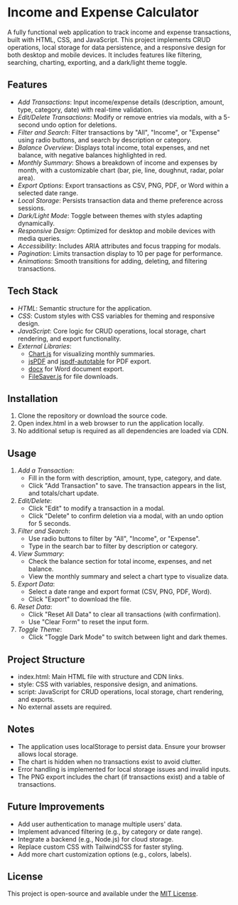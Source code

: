 # Income and Expense Calculator

A fully functional web application to track income and expense transactions, built with HTML, CSS, and JavaScript. This project implements CRUD operations, local storage for data persistence, and a responsive design for both desktop and mobile devices. It includes features like filtering, searching, charting, exporting, and a dark/light theme toggle.

## Features

- *Add Transactions*: Input income/expense details (description, amount, type, category, date) with real-time validation.
- *Edit/Delete Transactions*: Modify or remove entries via modals, with a 5-second undo option for deletions.
- *Filter and Search*: Filter transactions by "All", "Income", or "Expense" using radio buttons, and search by description or category.
- *Balance Overview*: Displays total income, total expenses, and net balance, with negative balances highlighted in red.
- *Monthly Summary*: Shows a breakdown of income and expenses by month, with a customizable chart (bar, pie, line, doughnut, radar, polar area).
- *Export Options*: Export transactions as CSV, PNG, PDF, or Word within a selected date range.
- *Local Storage*: Persists transaction data and theme preference across sessions.
- *Dark/Light Mode*: Toggle between themes with styles adapting dynamically.
- *Responsive Design*: Optimized for desktop and mobile devices with media queries.
- *Accessibility*: Includes ARIA attributes and focus trapping for modals.
- *Pagination*: Limits transaction display to 10 per page for performance.
- *Animations*: Smooth transitions for adding, deleting, and filtering transactions.

## Tech Stack

- *HTML*: Semantic structure for the application.
- *CSS*: Custom styles with CSS variables for theming and responsive design.
- *JavaScript*: Core logic for CRUD operations, local storage, chart rendering, and export functionality.
- *External Libraries*:
  - [Chart.js](https://www.chartjs.org/) for visualizing monthly summaries.
  - [jsPDF](https://github.com/parallax/jsPDF) and [jspdf-autotable](https://github.com/simonbengtsson/jsPDF-AutoTable) for PDF export.
  - [docx](https://github.com/dolanmiu/docx) for Word document export.
  - [FileSaver.js](https://github.com/eligrey/FileSaver.js/) for file downloads.

## Installation

1. Clone the repository or download the source code.
2. Open index.html in a web browser to run the application locally.
3. No additional setup is required as all dependencies are loaded via CDN.

## Usage

1. *Add a Transaction*:
   - Fill in the form with description, amount, type, category, and date.
   - Click "Add Transaction" to save. The transaction appears in the list, and totals/chart update.
2. *Edit/Delete*:
   - Click "Edit" to modify a transaction in a modal.
   - Click "Delete" to confirm deletion via a modal, with an undo option for 5 seconds.
3. *Filter and Search*:
   - Use radio buttons to filter by "All", "Income", or "Expense".
   - Type in the search bar to filter by description or category.
4. *View Summary*:
   - Check the balance section for total income, expenses, and net balance.
   - View the monthly summary and select a chart type to visualize data.
5. *Export Data*:
   - Select a date range and export format (CSV, PNG, PDF, Word).
   - Click "Export" to download the file.
6. *Reset Data*:
   - Click "Reset All Data" to clear all transactions (with confirmation).
   - Use "Clear Form" to reset the input form.
7. *Toggle Theme*:
   - Click "Toggle Dark Mode" to switch between light and dark themes.

## Project Structure

- index.html: Main HTML file with structure and CDN links.
- style: CSS with variables, responsive design, and animations.
- script: JavaScript for CRUD operations, local storage, chart rendering, and exports.
- No external assets are required.

## Notes

- The application uses localStorage to persist data. Ensure your browser allows local storage.
- The chart is hidden when no transactions exist to avoid clutter.
- Error handling is implemented for local storage issues and invalid inputs.
- The PNG export includes the chart (if transactions exist) and a table of transactions.

## Future Improvements

- Add user authentication to manage multiple users' data.
- Implement advanced filtering (e.g., by category or date range).
- Integrate a backend (e.g., Node.js) for cloud storage.
- Replace custom CSS with TailwindCSS for faster styling.
- Add more chart customization options (e.g., colors, labels).

## License

This project is open-source and available under the [MIT License](LICENSE).
